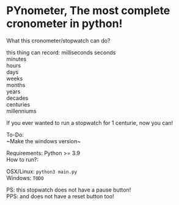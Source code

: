 # PYnometer, The most complete cronometer in python!

What this cronometer/stopwatch can do?

this thing can record:
milliseconds
seconds  
minutes  
hours  
days  
weeks  
months  
years  
decades  
centuries  
millenniums  

If you ever wanted to run a stopwatch for 1 centurie, now you can!

To-Do:  
  ~Make the windows version~

Requirements:
  Python >= 3.9  
 How to run?:

OSX/Linux:
``python3 main.py``  
Windows:
``TODO``

PS: this stopwatch does not have a pause button!  
PPS: and does not have a reset button too!
